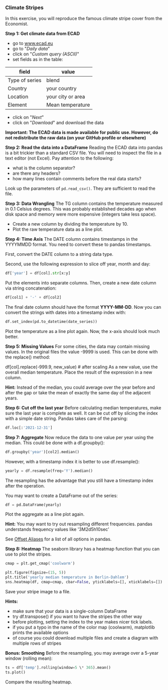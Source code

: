 ### Climate Stripes

In this exercise, you will reproduce the famous climate stripe cover from the Economist.

**Step 1: Get climate data from ECAD**

- go to www.ecad.eu
- go to "_Daily data_"
- click on "_Custom query (ASCII)_"
- set fields as in the table:

| field          | value             |
| -------------- | ----------------- |
| Type of series | blend             |
| Country        | your country      |
| Location       | your city or area |
| Element        | Mean temperature  |

- click on "_Next_"
- click on "_Download_" and download the data

**Important: The ECAD data is made available for public use. However, do not redistribute the raw data (on your GitHub profile or elsewhere)**

**Step 2: Read the data into a DataFrame**
Reading the ECAD data into pandas is a bit trickier than a standard CSV file. You will need to inspect the file in a text editor (not Excel). Pay attention to the following:

- what is the column separator?
- are there any headers?
- how many lines contain comments before the real data starts?

Look up the parameters of `pd.read_csv()`. They are sufficient to read the file.

**Step 3: Data Wrangling**
The TG column contains the temperature measured in 0.1 Celsius degrees. This was probably established decades ago when disk space and memory were more expensive (integers take less space).

- Create a new column by dividing the temperature by 10.
- Plot the raw temperature data as a line plot.

**Step 4: Time Axis**
The DATE column contains timestamps in the YYYYMMDD format. You need to convert these to pandas timestamps.

First, convert the DATE column to a string data type.

Second, use the following expression to slice off year, month and day:

```python
df['year'] = df[col].str[x:y]
```

Put the elements into separate columns. Then, create a new date column via string concatenation:

```python
df[col1] + '-' + df[col2]
```

The final date column should have the format **YYYY-MM-DD**. Now you can convert the strings with dates into a timestamp index with:

```python
df.set_index(pd.to_datetime(date_series))
```

Plot the temperature as a line plot again. Now, the x-axis should look much better.

**Step 5: Missing Values**
For some cities, the data may contain missing values. In the original files the value -9999 is used. This can be done with the replace() method:

df[col].replace(-999.9, new_value) # after scaling
As a new value, use the overall median temperature. Place the result of the expression in a new column.

**Hint:**
Instead of the median, you could average over the year before and after the gap or take the mean of exactly the same day of the adjacent years.

**Step 6: Cut off the last year**
Before calculating median temperatures, make sure the last year is complete as well. It can be cut off by slicing the index with a simple date string. Pandas takes care of the parsing:

```python
df.loc[:'2021-12-31']
```

**Step 7: Aggregate**
Now reduce the data to one value per year using the median. This could be done with a df.groupby():

```python
df.groupby('year')[col2].median()
```

However, with a timestamp index it is better to use df.resample():

```python
yearly = df.resample(freq='Y').median()
```

The resampling has the advantage that you still have a timestamp index after the operation.

You may want to create a DataFrame out of the series:

```python
df = pd.DataFrame(yearly)
```

Plot the aggregate as a line plot again.

**Hint:**
You may want to try out resampling different frequencies. pandas understands frequency values like '3M2d5h10sec'

See [Offset Aliases](https://pandas.pydata.org/pandas-docs/stable/user_guide/timeseries.html#timeseries-offset-aliases) for a list of all options in pandas.

**Step 8: Heatmap**
The seaborn library has a heatmap function that you can use to plot the stripes.

```python
cmap = plt.get_cmap('coolwarm')

plt.figure(figsize=(15, 5))
plt.title('yearly median temperature in Berlin-Dahlem')
sns.heatmap(df, cmap=cmap, cbar=False, yticklabels=[], xticklabels=[])
```

Save your stripe image to a file.

**Hints:**

- make sure that your data is a single-column DataFrame
- try df.transpose() if you want to have the stripes the other way
- before plotting, setting the index to the year makes nicer tick labels.
- if you put a typo in the name of the color map (coolwarm), matplotlib prints the available options
- of course you could download multiple files and create a diagram with multiple rows of stripes

**Bonus: Smoothing**
Before the resampling, you may average over a 5-year window (rolling mean):

```python
ts = df['temp'].rolling(window=5 \* 365).mean()
ts.plot()
```

Compare the resulting heatmap.
